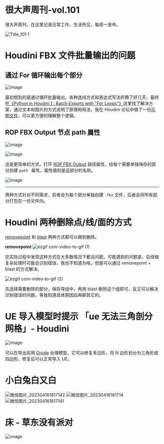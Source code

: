 # 很大声周刊-vol.101
很大声周刊，在这里记录日常工作、生活所见，每周一发布。

![Title_101 1](https://user-images.githubusercontent.com/20842136/232326761-03919fe0-ae98-48ce-8a54-9644df0a9fea.png)

# Houdini FBX 文件批量输出的问题
## 通过 For 循环输出每个部分
![image](https://user-images.githubusercontent.com/20842136/232292834-89627fc1-cf54-49ef-9ef7-cc866d4abfe1.png)

最初想到的是通过循环批量输出，各种连线方式和表达式写法折腾了好几天，最终在[《Python in Houdini 1 : Batch Exports with "For Loops"》](https://www.artstation.com/blogs/b00merang/Mgrq/python-in-houdini-1-batch-exports-with-for-loops)这里找了解决方案，通过文本和图片的方式说明了原理和用法，我在 Houdini 论坛中做了一份[示例文件](https://www.sidefx.com/forum/topic/89701/?page=1#post-390043)，可以更方便的理解整个逻辑。


## ROP FBX Output 节点 path 属性
![image](https://user-images.githubusercontent.com/20842136/232294039-0fe36be4-a6f8-4737-9207-ecf4d2ba380d.png)

![image](https://user-images.githubusercontent.com/20842136/232294206-57967237-d212-4670-bf35-27301217cc8b.png)

这是更简单的方式，打开 [ROP FBX Output](https://www.sidefx.com/docs/houdini/nodes/top/ropfbx.html) 路径属性，给每个需要单独保存的部分创建 `path ` 属性，属性值则是这部分的名称。

![image](https://user-images.githubusercontent.com/20842136/232294757-76314b85-142b-4bde-aa7c-b1cc5c5930e1.png)

---
两种方式针对不同需求，前者会为每个部分单独创建 `.fbx` 文件，后者会将所有部分打包在一份文件内。

# Houdini 两种删除点/线/面的方式
[removepoint](https://www.sidefx.com/docs/houdini/vex/functions/removepoint.html) 和 [blast](https://www.sidefx.com/docs/houdini/nodes/sop/blast.html) 两种方式都可以做到删除。

**removepoint**
![ezgif com-video-to-gif (1)](https://user-images.githubusercontent.com/20842136/232297885-925105b6-82be-47c8-b4fc-3c34e90d2cce.gif)

在实际过程中发现这种方式在大多数情况下都没问题，可能遇到的问题是，后续做复杂处理时可能会识别错误，我也不知道为啥，但是可以通过 removepoint + blast 的方式解决。

![ezgif com-video-to-gif (2)](https://user-images.githubusercontent.com/20842136/232298659-4a2c2fb2-f797-4075-876c-b52cc15b585b.gif)

先选择需要删除的部分，保存导组中，再用 blast 删除这个组即可，反正可以解决识别错误的问题，等我知道具体原因后再聊其它的。

# UE 导入模型时提示 「ue 无法三角剖分网格」- Houdini
![image](https://user-images.githubusercontent.com/20842136/232299828-d19aa4a1-44c2-47b8-b339-e40a8c8a8cd0.png)

可以在导出前用 [Divide](https://www.sidefx.com/docs/houdini/nodes/sop/divide.html) 处理模型，它可以修复多边形，将 N 边形划分为三角形或四边形，修复后可以正常导入 UE。

# 小白兔白又白
![微信图片_202304161817142](https://user-images.githubusercontent.com/20842136/232295228-ca06301d-579e-48ee-983c-1ca1cb80d494.jpg)
![微信图片_20230416181714](https://user-images.githubusercontent.com/20842136/232295240-6399855c-70ff-4483-a1c4-54a687f588e6.jpg)
![微信图片_202304161817141](https://user-images.githubusercontent.com/20842136/232295246-62177f4e-e639-4ea3-9a89-395f3af03fd4.jpg)

# 床 - 草东没有派对
![image](https://user-images.githubusercontent.com/20842136/232326846-e94b8ff8-6b40-4a7f-97f7-ad38d5b9fc0f.png)

